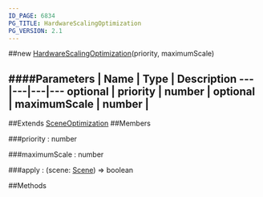 ```yaml
---
ID_PAGE: 6834
PG_TITLE: HardwareScalingOptimization
PG_VERSION: 2.1
---
```

##new [HardwareScalingOptimization](page.php?p=6834)(priority, maximumScale)




####Parameters
 | Name | Type | Description
---|---|---|---
optional | priority | number | 
optional | maximumScale | number | 
---

##Extends [SceneOptimization](page.php?p=6832)
##Members

###priority : number




###maximumScale : number




###apply : (scene: [Scene](page.php?p=6662)) =&gt; boolean




##Methods
